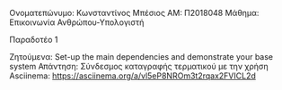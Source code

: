 Ονοματεπώνυμο: Κωνσταντίνος Μπέσιος
ΑΜ: Π2018048 
Μάθημα: Επικοινωνία Ανθρώπου-Υπολογιστή
    
    
Παραδοτέο 1

Ζητούμενα: Set-up the main dependencies and demonstrate your base system
Απάντηση: Σύνδεσμος καταγραφής τερματικού με την χρήση Asciinema: https://asciinema.org/a/vl5eP8NROm3t2rqax2FVICL2d
